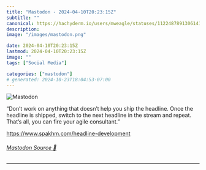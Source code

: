 ```yaml
---
title: "Mastodon - 2024-04-10T20:23:15Z"
subtitle: ""
canonical: https://hachyderm.io/users/mweagle/statuses/112248789130614109
description:
image: "/images/mastodon.png"

date: 2024-04-10T20:23:15Z
lastmod: 2024-04-10T20:23:15Z
image: ""
tags: ["Social Media"]

categories: ["mastodon"]
# generated: 2024-10-23T18:04:53-07:00
---
```

![Mastodon](/images/mastodon.png)

<p>“Don’t work on anything that doesn’t help you ship the headline. Once the headline is shipped, switch to the next headline in the stream and repeat. That’s all, you can fire your agile consultant.”</p><p><a href="https://www.spakhm.com/headline-development" target="_blank" rel="nofollow noopener noreferrer" translate="no"><span class="invisible">https://www.</span><span class="ellipsis">spakhm.com/headline-developmen</span><span class="invisible">t</span></a></p>


###### [Mastodon Source 🐘](https://hachyderm.io/@mweagle/112248789130614109)

___
